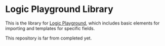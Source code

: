 # Logic Playground Library

This is the library for [Logic Playground](https://github.com/Pure-Happiness/Logic-Playground), which includes basic elements for importing and templates for specific fields.

This repository is far from completed yet.
